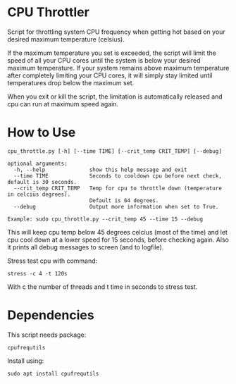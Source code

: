 # CPU Throttler

Script for throttling system CPU frequency when getting hot based on your desired maximum temperature (celsius).

If the maximum temperature you set is exceeded, the script will limit the speed of all your CPU cores until the system is below your desired maximum temperature. If your system remains above maximum temperature after completely limiting your CPU cores, it will simply stay limited until temperatures drop below the maximum set.

When you exit or kill the script, the limitation is automatically released and cpu can run at maximum speed again.

# How to Use
```
cpu_throttle.py [-h] [--time TIME] [--crit_temp CRIT_TEMP] [--debug]

optional arguments:
  -h, --help              show this help message and exit
  --time TIME             Seconds to cooldown cpu before next check, default is 30 seconds.
  --crit_temp CRIT_TEMP   Temp for cpu to throttle down (temperature in celcius degrees).
                          Default is 64 degrees.
  --debug                 Output more information when set to True.

Example: sudo cpu_throttle.py --crit_temp 45 --time 15 --debug
```
This will keep cpu temp below 45 degrees celcius (most of the time) and let cpu cool down
at a lower speed for 15 seconds, before checking again. Also it prints all debug messages to screen (and to logfile).


Stress test cpu with command:
```
stress -c 4 -t 120s
```
With c the number of threads and t time in seconds to stress test.

# Dependencies
This script needs package:
```
cpufrequtils
```
Install using:
```
sudo apt install cpufrequtils
```



